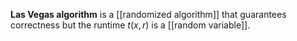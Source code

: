 **Las Vegas algorithm** is a [[randomized algorithm]] that guarantees correctness but the runtime $t(x, r)$ is a [[random variable]].